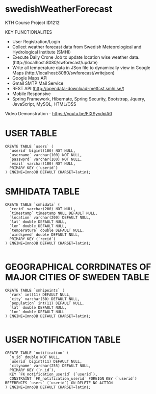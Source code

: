 # swedishWeatherForecast
KTH Course Project ID1212

KEY FUNCTIONALITES

- User Registration/Login
- Collect weather forecast data from Swedish Meteorological and Hydrological Institute (SMHI)
- Execute Daily Crone Job to update location wise weather data. (http://localhost:8080/swforecast/update)
- Write all temperature data in JSon file to dynamically view in Google Maps (http://localhost:8080/swforecast/writejson)
- Google Maps API
- Gmail SMTP Mail Service
- REST API (http://opendata-download-metfcst.smhi.se/)
- Mobile Responsive
- Spring Framework, Hibernate, Spring Security, Bootstrap, Jquery, JavaScript, MySQL, HTML/CSS


Video Demonstration - https://youtu.be/FIXSyvdpiA0


# USER TABLE
```
CREATE TABLE `users` (
  `userid` bigint(100) NOT NULL,
  `username` varchar(100) NOT NULL,
  `password` varchar(100) NOT NULL,
  `email` varchar(100) NOT NULL,
  PRIMARY KEY (`userid`)
) ENGINE=InnoDB DEFAULT CHARSET=latin1;

```

# SMHIDATA TABLE

```
CREATE TABLE `smhidata` (
  `recid` varchar(200) NOT NULL,
  `timestamp` timestamp NULL DEFAULT NULL,
  `location` varchar(200) DEFAULT NULL,
  `lat` double DEFAULT NULL,
  `lon` double DEFAULT NULL,
  `temperature` double DEFAULT NULL,
  `windspeed` double DEFAULT NULL,
  PRIMARY KEY (`recid`)
) ENGINE=InnoDB DEFAULT CHARSET=latin1;


```


# GEOGRAPHICAL CORRDINATES OF MAJOR CITIES OF SWEDEN TABLE

```
CREATE TABLE `smhipoints` (
  `rank` int(11) DEFAULT NULL,
  `city` varchar(50) DEFAULT NULL,
  `population` int(11) DEFAULT NULL,
  `lat` double DEFAULT NULL,
  `lon` double DEFAULT NULL
) ENGINE=InnoDB DEFAULT CHARSET=latin1;


```


# USER NOTIFICATION TABLE

```
CREATE TABLE `notification` (
  `n_id` double NOT NULL,
  `userid` bigint(11) DEFAULT NULL,
  `cityname` varchar(255) DEFAULT NULL,
  PRIMARY KEY (`n_id`),
  KEY `FK_notification_userid` (`userid`),
  CONSTRAINT `FK_notification_userid` FOREIGN KEY (`userid`) REFERENCES `users` (`userid`) ON DELETE NO ACTION
) ENGINE=InnoDB DEFAULT CHARSET=latin1;


```
